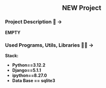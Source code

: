 <h2 align="center">NEW Project</h2>


### Project Description 📝 ->
**EMPTY**


### Used Programs, Utils, Libraries 👷🏻 ->
**Stack:**
- **Python==3.12.2**
- **Django==5.1.1**
- **ipython==8.27.0**
- **Data Base == sqlite3**


